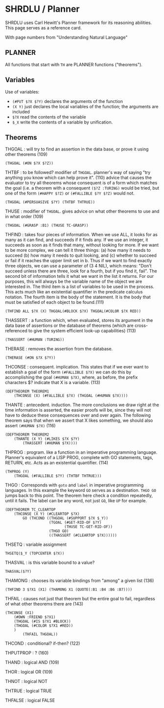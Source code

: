 # SHRDLU / Planner

SHRDLU uses Carl Hewitt's Planner framework for its reasoning abilities. This page serves as a reference card.

With page numbers from "Understanding Natural Language"

## PLANNER

All functions that start with `TH` are PLANNER functions ("theorems").

## Variables

Use of variables: 

* `(#PUT $?X $?Y)` declares the arguments of the function
* `(X Y)` just declares the local variables of the function; the arguments are included 
* `$?X` read the contents of the variable
* `$_X` write the contents of a variable by unification.

## Theorems

THGOAL
: will try to find an assertion in the data base, or prove it using other theorems (109)

    (THGOAL (#ON $?X $?Z))

THTBF
: to be followed? modifier of `THGOAL`. planner's way of saying "try anything you know which can help prove it". (110) advice that causes the evaluator to try all theorems whose consequent is of a form which matches the goal (i.e. a theorem with a consequent `($?Z :TURING)` would be tried, but one of the form `(#HAPPY $?Z)` or `(#FALLIBLE $?Y $?Z)` would not. 

    (THGOAL (#PERSUASIVE $?Y) (THTBF THTRUE))
    
THUSE
: modifier of `THGOAL`. gives advice on what other theorems to use and in what order (109)

    (THGOAL (#GRASP :B1) (THUSE TC-GRASP))

THFIND
: takes four pieces of information. When we use ALL, it looks for as many as it can find, and succeeds if it finds any. If we use an integer, it succeeds as soon as it finds that many, without looking for more. If we want to be more complex, we can tell it three things: (a) how many it needs to succeed (b) how many it needs to quit looking, and (c) whether to succeed or fail if it reaches the upper limit set in b. Thus if we want to find exactly three objects, we can use a parameter of (3 4 NIL), which means: "Don't succeed unless there are three, look for a fourth, but if you find it, fail". The second bit of information tells it what we want in the list it returns. For our purposes, this will always be the variable name of the object we are interested in. The third item is a list of variables to be used in the process. This acts much like an existential quantifier in the predicate calculus notation. The fourth item is the body of the statement. It is the body that must be satisfied of each object to be found.(111)

    (THFIND ALL $?X (X) THGOAL(#BLOCK $?X) THGOAL(#COLOR $?X RED))
    
THASSERT
: a function which, when evaluated, stores its argument in the data base of assertions or the database of theorems (which are cross-referenced to give the system efficient look-up capabilities) (113)

    (THASSERT (#HUMAN :TURING))
    
THERASE
: removes the assertion from the database.

    (THERASE (#ON $?X $?Y))    
    
THCONSE
: consequent. implication. This states that if we ever want to establish a goal of the form `(#FALLIBLE $?X)` we can do this by accomplishing the goal `(#HUMAN $?X)`, where, as before, the prefix characters $? indicate that X is a variable. (113)

    (DEFTHEOREM THEOREM1
        (THCONSE (X) (#FALLIBLE $?X) (THGOAL (#HUMAN $?X))))
        
THANTE
: antecedent. induction. The more conclusions we draw right at the time information is asserted, the easier proofs will be, since they will not have to deduce these consequences over and over again. The following theorem says that when we assert that X likes something, we should also assert `(#HUMAN $?X)` (116)

    (DEFTHEOREM THEOREM2
        (THANTE (X Y) (#LIKES $?X $?Y)
            (THASSERT (#HUMAN $?X))))
                    
THPROG
: program. like a function in an imperative programming language. Planner's equivalent of a LISP PROG, complete with GO statements, tags, RETURN, etc. Acts as an existential quantifier. (114)

    (THPROG (Y)
        (THGOAL (#FALLIBLE $?Y) (THTBF THTRUE)))
        
THGO
: Corresponds with `goto` and `label` in imperative programming languages. In this example the keyword `GO` serves as a destination. `THGO GO` jumps back to this point. The theorem here check a condition repeatedly, until it fails. The label can be any word, not just `GO`, like `UP` for example.

    (DEFTHEOREM TC_CLEARTOP
        (THCONSE (X Y) (#CLEARTOP $?X)
            GO (THCOND ((THGOAL (#SUPPORT $?X $_Y))
                        (TGOAL (#GET-RID-OF $?Y) 
                               (THUSE TC-GET-RID-OF))
                        (THGO GO)
                        ((THASSERT (#CLEARTOP $?X))))))                         

THSETQ
: variable assignment

    THSETQ($_Y (TOPCENTER $?X))
    
THASVAL
: is this variable bound to a value?

    THASVAL($?Y)                    

THAMONG
: chooses its variable bindings from "among" a given list (136)

    (THFIND 3 $?X1 (X1) (THAMONG X1 (QUOTE(:B1 :B4 :B6 :B7))))
    
THFAIL
: causes not just that theorem but the entire goal to fail, regardless of what other theorems there are (143)

    (THCONSE (X1)
        (#OWN :FRIEND $?X1)
        (THGOAL (#IS $?X1 #BLOCK))
        (THGOAL (#COLOR $?X1 #RED))
        )
            (THFAIL THGOAL))

THCOND
: conditional? if-then? (122)

THPUTPROP
: ? (160)    

THAND
: logical AND (109)

THOR
: logical OR (109)

THNOT
: logical NOT

THTRUE
: logical TRUE

THFALSE
: logical FALSE
